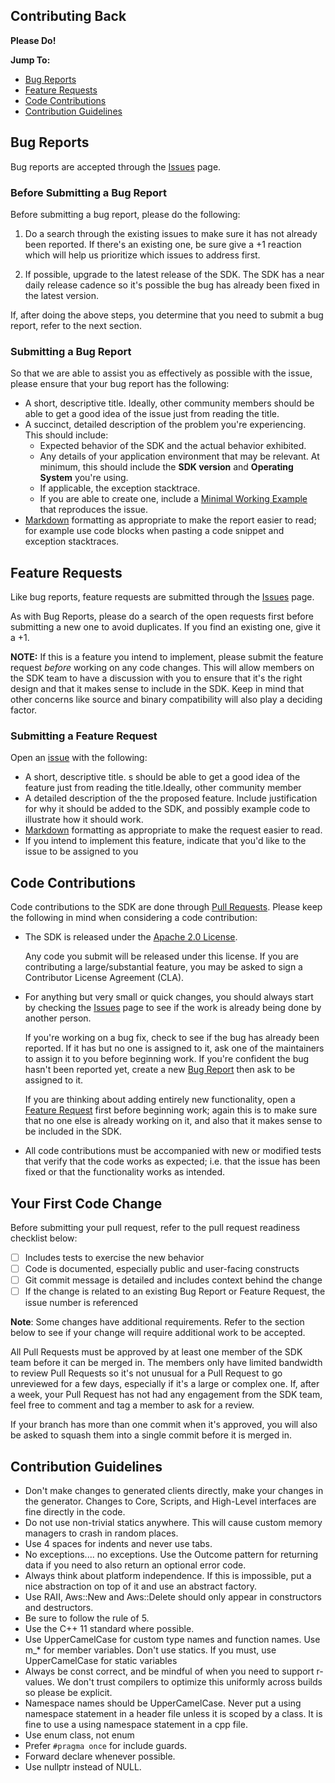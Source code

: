 ## Contributing Back
**Please Do!**

__Jump To:__
* [Bug Reports](#bug-reports)
* [Feature Requests](#feature-requests)
* [Code Contributions](#code-contributions)
* [Contribution Guidelines](#Contribution-Guidelines)

## Bug Reports
Bug reports are accepted through the [Issues][issues] page.

### Before Submitting a Bug Report

Before submitting a bug report, please do the following:

1. Do a search through the existing issues to make sure it has not already been reported. If there's an existing one, be sure give a +1 reaction which will help us prioritize which issues to address first.

2. If possible, upgrade to the latest release of the SDK. The SDK has a near daily release cadence so it's possible the bug has already been fixed in the latest version.

If, after doing the above steps, you determine that you need to submit a bug report, refer to the next section.

### Submitting a Bug Report
So that we are able to assist you as effectively as possible with the issue, please ensure that your bug report has the following:

* A short, descriptive title. Ideally, other community members should be able to get a good idea of the issue just from reading the title.
* A succinct, detailed description of the problem you're experiencing. This should include:
  * Expected behavior of the SDK and the actual behavior exhibited.
  * Any details of your application environment that may be relevant. At minimum, this should include the __SDK version__ and __Operating System__ you're using.
  * If applicable, the exception stacktrace.
  * If you are able to create one, include a [Minimal Working Example][mwe] that reproduces the issue.
* [Markdown][markdown] formatting as appropriate to make the report easier to read; for example use code blocks when pasting a code snippet and exception stacktraces.

## Feature Requests
Like bug reports, feature requests are submitted through the [Issues][issues] page.

As with Bug Reports, please do a search of the open requests first before submitting a new one to avoid duplicates. If you find an existing one, give it a +1.

__NOTE:__ If this is a feature you intend to implement, please submit the feature request *before* working on any code changes. This will allow members on the SDK team to have a discussion with you to ensure that it's the right design and that it makes sense to include in the SDK. Keep in mind that other concerns like source and binary compatibility will also play a deciding factor.

### Submitting a Feature Request
Open an [issue][issues] with the following:

* A short, descriptive title. s should be able to get a good idea of the feature just from reading the title.Ideally, other community member
* A detailed description of the the proposed feature. Include justification for why it should be added to the SDK, and possibly example code to illustrate how it should work.
* [Markdown][markdown] formatting as appropriate to make the request easier to read.
* If you intend to implement this feature, indicate that you'd like to the issue to be assigned to you


## Code Contributions
Code contributions to the SDK are done through [Pull Requests][pull-requests]. Please keep the following in mind when considering a code contribution:

* The SDK is released under the [Apache 2.0 License][license].

   Any code you submit will be released under this license. If you are contributing a large/substantial feature, you may be asked to sign a Contributor License Agreement (CLA).
* For anything but very small or quick changes, you should always start by checking the [Issues][issues] page to see if the work is already being done by another person.

  If you're working on a bug fix, check to see if the bug has already been reported. If it has but no one is assigned to it, ask one of the maintainers to assign it to you before beginning work.  If you're confident the bug hasn't been reported yet, create a new [Bug Report](#bug-reports) then ask to be assigned to it.

  If you are thinking about adding entirely new functionality, open a [Feature Request](#feature-requests) first before beginning work; again this is to make sure that no one else is already working on it, and also that it makes sense to be included in the SDK.
* All code contributions must be accompanied with new or modified tests that verify that the code works as expected; i.e. that the issue has been fixed or that the functionality works as intended.

## Your First Code Change
Before submitting your pull request, refer to the pull request readiness
checklist below:

* [ ] Includes tests to exercise the new behavior
* [ ] Code is documented, especially public and user-facing constructs
* [ ] Git commit message is detailed and includes context behind the change
* [ ] If the change is related to an existing Bug Report or Feature Request, the issue number is referenced

__Note__: Some changes have additional requirements. Refer to the section below
to see if your change will require additional work to be accepted.

All Pull Requests must be approved by at least one member of the SDK team before it can be merged in. The members only have limited bandwidth to review Pull Requests so it's not unusual for a Pull Request to go unreviewed for a few days, especially if it's a large or complex one. If, after a week, your Pull Request has not had any engagement from the SDK team, feel free to comment and tag a member to ask for a review.

If your branch has more than one commit when it's approved, you will also be asked to squash them into a single commit before it is merged in.

## Contribution Guidelines
* Don't make changes to generated clients directly, make your changes in the generator. Changes to Core, Scripts, and High-Level interfaces are fine directly in the code.
* Do not use non-trivial statics anywhere. This will cause custom memory managers to crash in random places.
* Use 4 spaces for indents and never use tabs.
* No exceptions.... no exceptions. Use the Outcome pattern for returning data if you need to also return an optional error code.
* Always think about platform independence. If this is impossible, put a nice abstraction on top of it and use an abstract factory.
* Use RAII, Aws::New and Aws::Delete should only appear in constructors and destructors.
* Be sure to follow the rule of 5.
* Use the C++ 11 standard where possible.
* Use UpperCamelCase for custom type names and function names. Use m_* for member variables. Don't use statics. If you must, use UpperCamelCase for static variables
* Always be const correct, and be mindful of when you need to support r-values. We don't trust compilers to optimize this uniformly across builds so please be explicit.
* Namespace names should be UpperCamelCase. Never put a using namespace statement in a header file unless it is scoped by a class. It is fine to use a using namespace statement in a cpp file.
* Use enum class, not enum
* Prefer `#pragma once` for include guards.
* Forward declare whenever possible.
* Use nullptr instead of NULL.

[license]: ./LICENSE.txt
[mwe]: https://en.wikipedia.org/wiki/Minimal_Working_Example
[markdown]: https://guides.github.com/features/mastering-markdown/
[issues]: https://github.com/aws/aws-sdk-cpp/issues
[pull-requests]: https://github.com/aws/aws-sdk-cpp/pulls